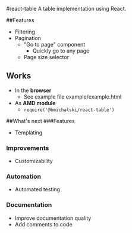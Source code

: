 #react-table
A table implementation using React.

##Features
* Filtering
* Pagination
  * "Go to page" component
    * Quickly go to any page
  * Page size selector

## Works
* In the **browser**
  * See example file example/example.html
* As **AMD module**
  * ```require('@bmichalski/react-table')```

##What's next
###Features
* Templating

### Improvements
* Customizability

### Automation
* Automated testing

### Documentation
* Improve documentation quality
* Add comments to code
